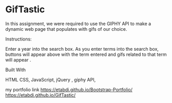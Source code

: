 # GifTastic

In this assignment, we were required to use the GIPHY API to make a dynamic web page that populates with gifs of our choice.


Instructions:

Enter a year into the search box. As you enter terms into the search box, buttons will appear above with the term entered and gifs related to that term will appear . 



Built With

HTML
CSS,
JavaScript,
jQuery ,
giphy API,

my portfolio link https://etabdi.github.io/Bootstrap-Portfolio/
 https://etabdi.github.io/GifTastic/

